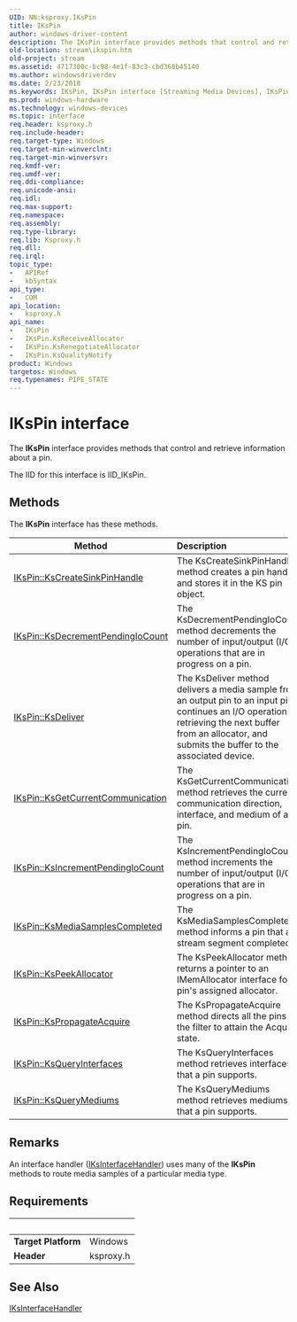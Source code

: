 ```yaml
---
UID: NN:ksproxy.IKsPin
title: IKsPin
author: windows-driver-content
description: The IKsPin interface provides methods that control and retrieve information about a pin.
old-location: stream\ikspin.htm
old-project: stream
ms.assetid: 4717300c-bc98-4e1f-83c3-cbd368b45140
ms.author: windowsdriverdev
ms.date: 2/23/2018
ms.keywords: IKsPin, IKsPin interface [Streaming Media Devices], IKsPin interface [Streaming Media Devices], described, ksproxy/IKsPin, ksproxy_9a020f8a-1271-47ea-816f-1132e44b6f45.xml, stream.ikspin
ms.prod: windows-hardware
ms.technology: windows-devices
ms.topic: interface
req.header: ksproxy.h
req.include-header: 
req.target-type: Windows
req.target-min-winverclnt: 
req.target-min-winversvr: 
req.kmdf-ver: 
req.umdf-ver: 
req.ddi-compliance: 
req.unicode-ansi: 
req.idl: 
req.max-support: 
req.namespace: 
req.assembly: 
req.type-library: 
req.lib: Ksproxy.h
req.dll: 
req.irql: 
topic_type:
-	APIRef
-	kbSyntax
api_type:
-	COM
api_location:
-	ksproxy.h
api_name:
-	IKsPin
-	IKsPin.KsReceiveAllocator
-	IKsPin.KsRenegotiateAllocator
-	IKsPin.KsQualityNotify
product: Windows
targetos: Windows
req.typenames: PIPE_STATE
---
```


# IKsPin interface

The <b>IKsPin</b> interface provides methods that control and retrieve information about a pin.

The IID for this interface is IID_IKsPin.

## Methods

<p>The <b>IKsPin</b> interface has these methods.</p>

| Method | Description |
| ---- |:---- |
| [IKsPin::KsCreateSinkPinHandle](nf-ksproxy-ikspin-kscreatesinkpinhandle.md) | The KsCreateSinkPinHandle method creates a pin handle and stores it in the KS pin object. |
| [IKsPin::KsDecrementPendingIoCount](nf-ksproxy-ikspin-ksdecrementpendingiocount.md) | The KsDecrementPendingIoCount method decrements the number of input/output (I/O) operations that are in progress on a pin. |
| [IKsPin::KsDeliver](nf-ksproxy-ikspin-ksdeliver.md) | The KsDeliver method delivers a media sample from an output pin to an input pin, continues an I/O operation by retrieving the next buffer from an allocator, and submits the buffer to the associated device. |
| [IKsPin::KsGetCurrentCommunication](nf-ksproxy-ikspin-ksgetcurrentcommunication.md) | The KsGetCurrentCommunication method retrieves the current communication direction, interface, and medium of a pin. |
| [IKsPin::KsIncrementPendingIoCount](nf-ksproxy-ikspin-ksincrementpendingiocount.md) | The KsIncrementPendingIoCount method increments the number of input/output (I/O) operations that are in progress on a pin. |
| [IKsPin::KsMediaSamplesCompleted](nf-ksproxy-ikspin-ksmediasamplescompleted.md) | The KsMediaSamplesCompleted method informs a pin that a stream segment completed. |
| [IKsPin::KsPeekAllocator](nf-ksproxy-ikspin-kspeekallocator.md) | The KsPeekAllocator method returns a pointer to an IMemAllocator interface for a pin's assigned allocator. |
| [IKsPin::KsPropagateAcquire](nf-ksproxy-ikspin-kspropagateacquire.md) | The KsPropagateAcquire method directs all the pins on the filter to attain the Acquire state. |
| [IKsPin::KsQueryInterfaces](nf-ksproxy-ikspin-ksqueryinterfaces.md) | The KsQueryInterfaces method retrieves interfaces that a pin supports. |
| [IKsPin::KsQueryMediums](nf-ksproxy-ikspin-ksquerymediums.md) | The KsQueryMediums method retrieves mediums that a pin supports. |

## Remarks
An interface handler (<a href="https://msdn.microsoft.com/library/windows/hardware/ff559855">IKsInterfaceHandler</a>) uses many of the <b>IKsPin</b> methods to route media samples of a particular media type.

## Requirements
| &nbsp; | &nbsp; |
| ---- |:---- |
| **Target Platform** | Windows |
| **Header** | ksproxy.h |

## See Also

<a href="https://msdn.microsoft.com/library/windows/hardware/ff559855">IKsInterfaceHandler</a>